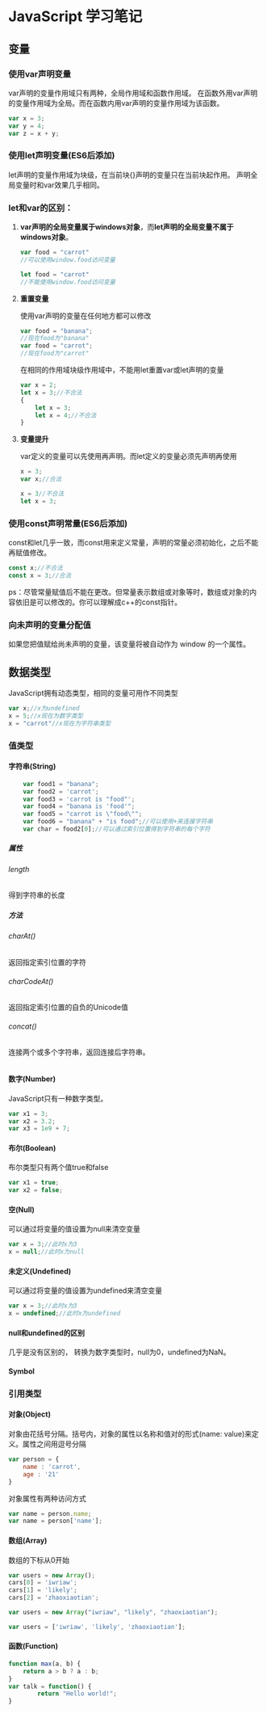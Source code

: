 # JavaScript 学习笔记
## 变量
### 使用var声明变量
var声明的变量作用域只有两种，全局作用域和函数作用域。
在函数外用var声明的变量作用域为全局。而在函数内用var声明的变量作用域为该函数。
```js
var x = 3;
var y = 4;
var z = x + y;
```
### 使用let声明变量(ES6后添加)
let声明的变量作用域为块级，在当前块{}声明的变量只在当前块起作用。
声明全局变量时和var效果几乎相同。

### let和var的区别：
1. **var声明的全局变量属于windows对象**，而**let声明的全局变量不属于windows对象**。
   ```js
   var food = "carrot"
   //可以使用window.food访问变量
   ```
   ```js
   let food = "carrot"
   //不能使用window.food访问变量
   ```
2. **重置变量**

   使用var声明的变量在任何地方都可以修改
   ```js
   var food = "banana";
   //现在food为"banana"
   var food = "carrot";
   //现在food为"carrot"
   ```
   在相同的作用域块级作用域中，不能用let重置var或let声明的变量
   ```js
   var x = 2;
   let x = 3;//不合法
   {
       let x = 3;
       let x = 4;//不合法
   }
   ```
3. **变量提升**

   var定义的变量可以先使用再声明。而let定义的变量必须先声明再使用
   ```js
   x = 3;
   var x;//合法
   ```
   ```js
   x = 3//不合法
   let x = 3;
   ```
### 使用const声明常量(ES6后添加)
const和let几乎一致，而const用来定义常量，声明的常量必须初始化，之后不能再赋值修改。
```js
const x;//不合法
const x = 3;//合法
```
ps：尽管常量赋值后不能在更改。但常量表示数组或对象等时，数组或对象的内容依旧是可以修改的。你可以理解成c++的const指针。
### 向未声明的变量分配值
如果您把值赋给尚未声明的变量，该变量将被自动作为 window 的一个属性。
## 数据类型
JavaScript拥有动态类型，相同的变量可用作不同类型
```js
var x;//x为undefined
x = 5;//x现在为数字类型
x = "carrot"//x现在为字符串类型
```
### 值类型
#### 字符串(String)
```js
    var food1 = "banana";
    var food2 = 'carrot';
    var food3 = 'carrot is "food"';
    var food4 = "banana is 'food'";
    var food5 = "carrot is \"food\"";
    var food6 = "banana" + "is food";//可以使用+来连接字符串
    var char = food2[0];//可以通过索引位置得到字符串的每个字符
```
##### 属性
###### length
得到字符串的长度

##### 方法
###### charAt()
返回指定索引位置的字符
###### charCodeAt()
返回指定索引位置的自负的Unicode值
###### concat()
连接两个或多个字符串，返回连接后字符串。

###### 
#### 数字(Number)
JavaScript只有一种数字类型。
```js
var x1 = 3;
var x2 = 3.2;
var x3 = 1e9 + 7;
```
#### 布尔(Boolean)
布尔类型只有两个值true和false
```js
var x1 = true;
var x2 = false;
```
#### 空(Null)
可以通过将变量的值设置为null来清空变量
```js
var x = 3;//此时x为3
x = null;//此时x为null
```
#### 未定义(Undefined)
可以通过将变量的值设置为undefined来清空变量
```js
var x = 3;//此时x为3
x = undefined;//此时x为undefined
```
#### null和undefined的区别
几乎是没有区别的，
转换为数字类型时，null为0，undefined为NaN。
#### Symbol
### 引用类型
#### 对象(Object)
对象由花括号分隔。括号内，对象的属性以名称和值对的形式(name: value)来定义。属性之间用逗号分隔
```js
var person = {
    name : 'carrot',
    age : '21'
}
```
对象属性有两种访问方式
```js
var name = person.name;
var name = person['name'];
```
#### 数组(Array)
数组的下标从0开始
```js
var users = new Array();
cars[0] = 'iwriaw';
cars[1] = 'likely';
cars[2] = 'zhaoxiaotian';
```
```js
var users = new Array("iwriaw", "likely", "zhaoxiaotian");
```
```js
var users = ['iwriaw', 'likely', 'zhaoxiaotian'];
```
#### 函数(Function)
```js
function max(a, b) {
    return a > b ? a : b;
}
var talk = function() {
        return "Hello world!";
}
```
